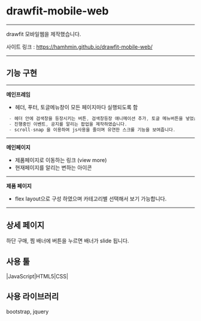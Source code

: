 # drawfit-mobile-web
-----------------

drawfit 모바일웹을 제작했습니다.

사이트 링크 : https://hamhmin.github.io/drawfit-mobile-web/

-----------------


## 기능 구현

-----------------
**메인프레임**

* 헤더, 푸터, 토글메뉴창이 모든 페이지마다 실행되도록 함
```c
 - 헤더 안에 검색창을 등장시키는 버튼, 검색창등장 애니메이션 추가, 토글 메뉴버튼을 넣었습니다.
 - 진행중인 이벤트, 공지를 알리는 팝업을 제작하였습니다.
 - scroll-snap 을 이용하여 js사용을 줄이며 유연한 스크롤 기능을 보여줍니다.
```

------------------
**메인페이지**

- 제품페이지로 이동하는 링크 (view more)
-  현재페이지를 알리는 변하는 아이콘


------------------
**제품 페이지**

* flex layout으로 구성 하였으며 카테고리별 선택해서 보기 가능합니다.

------------------
## 상세 페이지

하단 구매, 찜 배너에 버튼을 누르면 배너가 slide 됩니다.


## 사용 툴
|JavaScript|HTML5|CSS|


## 사용 라이브러리
bootstrap, jquery